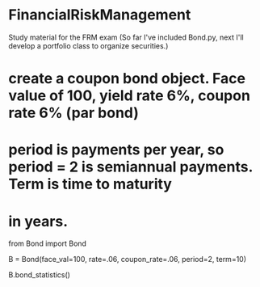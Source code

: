 # FinancialRiskManagement

Study material for the FRM exam
(So far I've included Bond.py, next I'll develop a portfolio class to organize securities.)


# create a coupon bond object. Face value of 100, yield rate 6%, coupon rate 6% (par bond)
# period is payments per year, so period = 2 is semiannual payments. Term is time to maturity
# in years.

from Bond import Bond

B = Bond(face_val=100, rate=.06, coupon_rate=.06, period=2, term=10)

B.bond_statistics()
